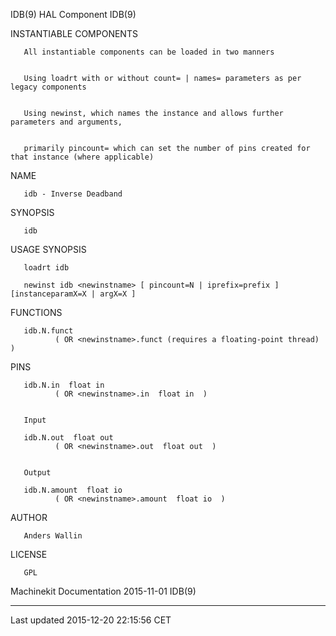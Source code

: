 IDB(9) HAL Component IDB(9)

INSTANTIABLE COMPONENTS

       All instantiable components can be loaded in two manners


       Using loadrt with or without count= | names= parameters as per legacy components


       Using newinst, which names the instance and allows further parameters and arguments,


       primarily pincount= which can set the number of pins created for that instance (where applicable)

NAME

       idb - Inverse Deadband

SYNOPSIS

       idb

USAGE SYNOPSIS

       loadrt idb

       newinst idb <newinstname> [ pincount=N | iprefix=prefix ] [instanceparamX=X | argX=X ]

FUNCTIONS

       idb.N.funct
              ( OR <newinstname>.funct (requires a floating-point thread) )

PINS

       idb.N.in  float in
              ( OR <newinstname>.in  float in  )


       Input

       idb.N.out  float out
              ( OR <newinstname>.out  float out  )


       Output

       idb.N.amount  float io
              ( OR <newinstname>.amount  float io  )

AUTHOR

       Anders Wallin

LICENSE

       GPL

Machinekit Documentation 2015-11-01 IDB(9)

------------------------------------------------------------------------

Last updated 2015-12-20 22:15:56 CET


